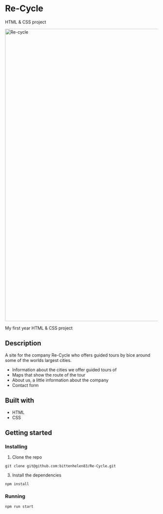 # Re-Cycle
HTML &amp; CSS project

<img width="960" alt="Re-cycle" src="https://user-images.githubusercontent.com/65275228/206181742-de07d346-5e9c-4470-814d-00eddd2bba06.png">

My first year HTML & CSS project

## Description

A site for the company Re-Cycle who offers guided tours by bice around some of the worlds largest cities. 

* Information about the cities we offer guided tours of
* Maps that show the route of the tour
* About us, a little information about the company
* Contact form

## Built with

* HTML
* CSS

## Getting started

### Installing

1. Clone the repo

```
git clone git@github.com:bittenhelen83/Re-Cycle.git
```
3. Install the dependencies

```
npm install
```

### Running

```
npm run start
```

